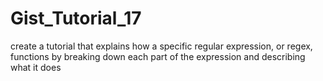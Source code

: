 # Gist_Tutorial_17
create a tutorial that explains how a specific regular expression, or regex, functions by breaking down each part of the expression and describing what it does
